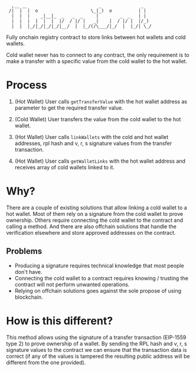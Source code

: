 ```
  ,__ __                           _               _   
 /|  |  |  o                    \_|_)  o          | |  
  |  |  |    _|__|_  _   _  _     |        _  _   | |  
  |  |  |  |  |  |  |/  / |/ |   _|    |  / |/ |  |/_) 
  |  |  |_/|_/|_/|_/|__/  |  |_/(/\___/|_/  |  |_/| \_/
```

Fully onchain registry contract to store links between hot wallets and cold wallets.

Cold wallet never has to connect to any contract, the only requirement is to make a transfer with a specific value from the cold wallet to the hot wallet.


# Process

1. (Hot Wallet) User calls `getTransferValue` with the hot wallet address as parameter to get the required transfer value.

2. (Cold Wallet) User transfers the value from the cold wallet to the hot wallet.

3. (Hot Wallet) User calls `linkWallets` with the cold and hot wallet addresses, rpl hash and v, r, s signature values from the transfer transaction.

4. (Hot Wallet) User calls `getWalletLinks` with the hot wallet address and receives array of cold wallets linked to it.


# Why?

There are a couple of existing solutions that allow linking a cold wallet to a hot wallet. Most of them rely on a signature from the cold wallet to prove ownership. Others require connecting the cold wallet to the contract and calling a method. And there are also offchain solutions that handle the verification elsewhere and store approved addresses on the contract.

## Problems

- Producing a signature requires technical knowledge that most people don't have.
- Connecting the cold wallet to a contract requires knowing / trusting the contract will not perform unwanted operations.
- Relying on offchain solutions goes against the sole propose of using blockchain.


# How is this different?

This method allows using the signature of a transfer transaction (EIP-1559 type 2) to prove ownership of a wallet. By sending the RPL hash and v, r, s signature values to the contract we can ensure that the transaction data is correct (if any of the values is tampered the resulting public address will be different from the one provided).
